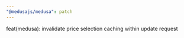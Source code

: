 ```yaml
---
"@medusajs/medusa": patch
---
```


feat(medusa): invalidate price selection caching within update request
